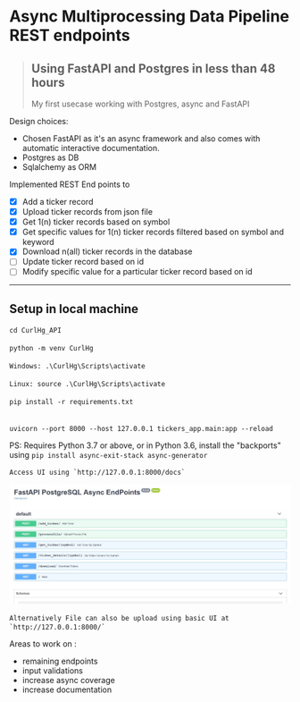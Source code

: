 #  Async Multiprocessing Data Pipeline REST endpoints
> ## Using FastAPI and Postgres in less than 48 hours
> My first usecase working with Postgres, async and FastAPI

Design choices:
- Chosen FastAPI as it's an async framework and also comes with automatic interactive documentation.
- Postgres as DB
- Sqlalchemy as ORM

Implemented REST End points to 
- [x] Add a ticker record
- [x] Upload ticker records from json file
- [x] Get 1(n) ticker records based on symbol
- [x] Get specific values for 1(n) ticker records filtered based on symbol and keyword
- [x] Download n(all) ticker records in the database
- [ ] Update ticker record based on id
- [ ] Modify specific value for a particular ticker record based on id

---

## Setup in local machine

```
cd CurlHg_API

python -m venv CurlHg

Windows: .\CurlHg\Scripts\activate

Linux: source .\CurlHg\Scripts\activate

pip install -r requirements.txt


uvicorn --port 8000 --host 127.0.0.1 tickers_app.main:app --reload

```

PS: Requires Python 3.7 or above, or in Python 3.6, install the "backports" using `pip install async-exit-stack async-generator`



    Access UI using `http://127.0.0.1:8000/docs`

![Overview](ui.jpg)

    Alternatively File can also be upload using basic UI at `http://127.0.0.1:8000/`


Areas to work on :
- remaining endpoints
- input validations 
- increase async coverage
- increase documentation
